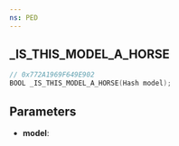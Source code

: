 ```yaml
---
ns: PED
---
```

## _IS_THIS_MODEL_A_HORSE

```c
// 0x772A1969F649E902
BOOL _IS_THIS_MODEL_A_HORSE(Hash model);
```

## Parameters
* **model**:

